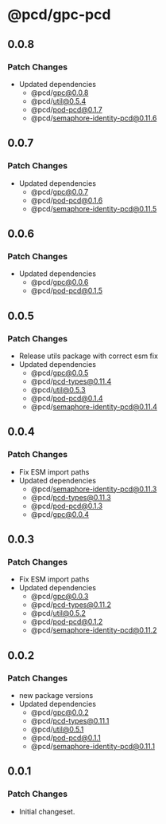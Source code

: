 # @pcd/gpc-pcd

## 0.0.8

### Patch Changes

- Updated dependencies
  - @pcd/gpc@0.0.8
  - @pcd/util@0.5.4
  - @pcd/pod-pcd@0.1.7
  - @pcd/semaphore-identity-pcd@0.11.6

## 0.0.7

### Patch Changes

- Updated dependencies
  - @pcd/gpc@0.0.7
  - @pcd/pod-pcd@0.1.6
  - @pcd/semaphore-identity-pcd@0.11.5

## 0.0.6

### Patch Changes

- Updated dependencies
  - @pcd/gpc@0.0.6
  - @pcd/pod-pcd@0.1.5

## 0.0.5

### Patch Changes

- Release utils package with correct esm fix
- Updated dependencies
  - @pcd/gpc@0.0.5
  - @pcd/pcd-types@0.11.4
  - @pcd/util@0.5.3
  - @pcd/pod-pcd@0.1.4
  - @pcd/semaphore-identity-pcd@0.11.4

## 0.0.4

### Patch Changes

- Fix ESM import paths
- Updated dependencies
  - @pcd/semaphore-identity-pcd@0.11.3
  - @pcd/pcd-types@0.11.3
  - @pcd/pod-pcd@0.1.3
  - @pcd/gpc@0.0.4

## 0.0.3

### Patch Changes

- Fix ESM import paths
- Updated dependencies
  - @pcd/gpc@0.0.3
  - @pcd/pcd-types@0.11.2
  - @pcd/util@0.5.2
  - @pcd/pod-pcd@0.1.2
  - @pcd/semaphore-identity-pcd@0.11.2

## 0.0.2

### Patch Changes

- new package versions
- Updated dependencies
  - @pcd/gpc@0.0.2
  - @pcd/pcd-types@0.11.1
  - @pcd/util@0.5.1
  - @pcd/pod-pcd@0.1.1
  - @pcd/semaphore-identity-pcd@0.11.1

## 0.0.1

### Patch Changes

- Initial changeset.
